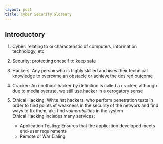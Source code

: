```yaml
---
layout: post
title: Cyber Security Glossary
---
```



## Introductory

1. Cyber: relating to or characteristic of computers, information technology, etc   
2. Security: protecting oneself to keep safe  
3. Hackers: Any person who is highly skilled and uses their technical knowledge to overcome an obstacle or achieve the desired outcome  
4. Cracker: An unethical hacker by definition is called a cracker, although due to media overuse, we still use hacker in a derogatory sense  
5. Ethical Hacking: White hat hackers, who perform penetration tests in order to find points of weakness in the security of the network and find ways to fix them, aka find *vulnerabilities* in the system  
    Ethical Hacking includes many services:  

    * Application Testing: Ensures that the application developed meets end-user requirements  
    * Remote or War Dialing: 
